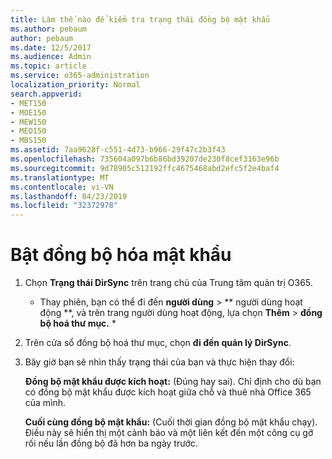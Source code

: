 ```yaml
---
title: Làm thế nào để kiểm tra trạng thái đồng bộ mật khẩu
ms.author: pebaum
author: pebaum
ms.date: 12/5/2017
ms.audience: Admin
ms.topic: article
ms.service: o365-administration
localization_priority: Normal
search.appverid:
- MET150
- MOE150
- MEW150
- MED150
- MBS150
ms.assetid: 7aa9628f-c551-4d73-b966-29f47c2b3f43
ms.openlocfilehash: 735604a097b6b86bd39207de230f8cef3163e96b
ms.sourcegitcommit: 9d78905c512192ffc4675468abd2efc5f2e4baf4
ms.translationtype: MT
ms.contentlocale: vi-VN
ms.lasthandoff: 04/23/2019
ms.locfileid: "32372978"
---
```

# <a name="enable-password-sync"></a>Bật đồng bộ hóa mật khẩu

1.  Chọn **Trạng thái DirSync** trên trang chủ của Trung tâm quản trị O365. 
    
     * Thay phiên, bạn có thể đi đến **người dùng** \> ** người dùng hoạt động **, và trên trang người dùng hoạt động, lựa chọn **Thêm** \> **đồng bộ hoá thư mục.** * 
    
2. Trên cửa sổ đồng bộ hoá thư mục, chọn **đi đến quản lý DirSync**. 
    
3. Bây giờ bạn sẽ nhìn thấy trạng thái của bạn và thực hiện thay đổi:
    
    **Đồng bộ mật khẩu được kích hoạt:** (Đúng hay sai). Chỉ định cho dù bạn có đồng bộ mật khẩu được kích hoạt giữa chỗ và thuê nhà Office 365 của mình. 
    
    **Cuối cùng đồng bộ mật khẩu:** (Cuối thời gian đồng bộ mật khẩu chạy). Điều này sẽ hiển thị một cảnh báo và một liên kết đến một công cụ gỡ rối nếu lần đồng bộ đã hơn ba ngày trước. 
    

